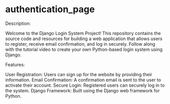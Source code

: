 # authentication_page

Description:

Welcome to the Django Login System Project! This repository contains the source code and resources for building a web application that allows users to register, receive email confirmation, and log in securely. Follow along with the tutorial video to create your own Python-based login system using Django.

Features:

User Registration: Users can sign up for the website by providing their information.
Email Confirmation: A confirmation email is sent to the user to activate their account.
Secure Login: Registered users can securely log in to the system.
Django Framework: Built using the Django web framework for Python.
